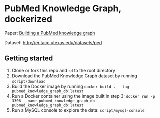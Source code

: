 # PubMed Knowledge Graph, dockerized

Paper: [Building a PubMed knowledge graph](https://www.nature.com/articles/s41597-020-0543-2)

Dataset: http://er.tacc.utexas.edu/datasets/ped

## Getting started

1. Clone or fork this repo and `cd` to the root directory
2. Download the PubMed Knowledge Graph dataset by running `script/download`
3. Build the Docker image by running `docker build . --tag pubmed_knowledge_graph_db:latest`
4. Run a Docker container using the image built in step 3: `docker run -p 3306
   --name pubmed_knowledge_graph_db  pubmed_knowledge_graph_db:latest`
5. Run a MySQL console to explore the data: `script/mysql-console`
